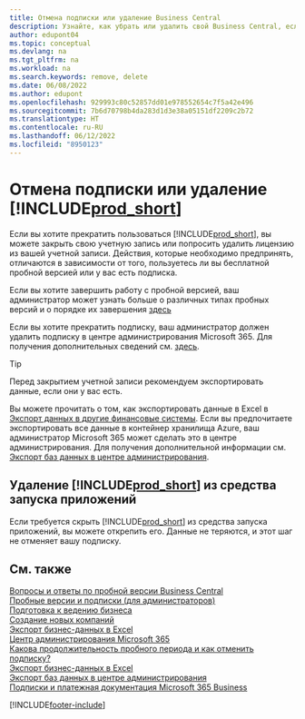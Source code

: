 ```yaml
---
title: Отмена подписки или удаление Business Central
description: Узнайте, как убрать или удалить свой Business Central, если у вас есть пробная подписка или если у вас есть платная подписка.
author: edupont04
ms.topic: conceptual
ms.devlang: na
ms.tgt_pltfrm: na
ms.workload: na
ms.search.keywords: remove, delete
ms.date: 06/08/2022
ms.author: edupont
ms.openlocfilehash: 929993c80c52857dd01e978552654c7f5a42e496
ms.sourcegitcommit: 7b6d70798b4da283d1d3e38a05151df2209c2b72
ms.translationtype: HT
ms.contentlocale: ru-RU
ms.lasthandoff: 06/12/2022
ms.locfileid: "8950123"
---
```

# <a name="unsubscribe-or-remove-prod_short"></a>Отмена подписки или удаление [!INCLUDE[prod_short](includes/prod_short.md)]

Если вы хотите прекратить пользоваться [!INCLUDE[prod_short](includes/prod_short.md)], вы можете закрыть свою учетную запись или попросить удалить лицензию из вашей учетной записи. Действия, которые необходимо предпринять, отличаются в зависимости от того, пользуетесь ли вы бесплатной пробной версией или у вас есть подписка.  

Если вы хотите завершить работу с пробной версией, ваш администратор может узнать больше о различных типах пробных версий и о порядке их завершения [здесь](/dynamics365/business-central/dev-itpro/administration/trials-subscriptions)  

Если вы хотите прекратить подписку, ваш администратор должен удалить подписку в центре администрирования Microsoft 365. Для получения дополнительных сведений см. [здесь](/dynamics365/business-central/dev-itpro/administration/trials-subscriptions?#removing-a-subscription).  

> [!TIP]
> Перед закрытием учетной записи рекомендуем экспортировать данные, если они у вас есть.

Вы можете прочитать о том, как экспортировать данные в Excel в [Экспорт данных в другие финансовые системы](about-export-data.md#exporting-data-to-other-finance-systems). Если вы предпочитаете экспортировать все данные в контейнер хранилища Azure, ваш администратор Microsoft 365 может сделать это в центре администрирования. Для получения дополнительной информации см. [Экспорт баз данных в центре администрирования](/dynamics365/business-central/dev-itpro/administration/tenant-admin-center-database-export).  

## <a name="removing-prod_short-from-your-app-launcher"></a>Удаление [!INCLUDE[prod_short](includes/prod_short.md)] из средства запуска приложений

Если требуется скрыть [!INCLUDE[prod_short](includes/prod_short.md)] из средства запуска приложений, вы можете открепить его. Данные не теряются, и этот шаг не отменяет вашу подписку.  

## <a name="see-also"></a>См. также

[Вопросы и ответы по пробной версии Business Central](trial-faq.md)  
[Пробные версии и подписки (для администраторов)](/dynamics365/business-central/dev-itpro/administration/trials-subscriptions)  
[Подготовка к ведению бизнеса](ui-get-ready-business.md)  
[Создание новых компаний](about-new-company.md)  
[Экспорт бизнес-данных в Excel](about-export-data.md)  
[Центр администрирования Microsoft 365](https://admin.microsoft.com/)  
[Какова продолжительность пробного периода и как отменить подписку?](https://community.dynamics.com/business/b/financials/archive/2016/11/28/how-long-is-the-trial-period-and-how-do-i-cancel)  
[Экспорт бизнес-данных в Excel](about-export-data.md)  
[Экспорт баз данных в центре администрирования](/dynamics365/business-central/dev-itpro/administration/tenant-admin-center-database-export)  
[Подписки и платежная документация Microsoft 365 Business](/microsoft-365/commerce/)  

[!INCLUDE[footer-include](includes/footer-banner.md)]